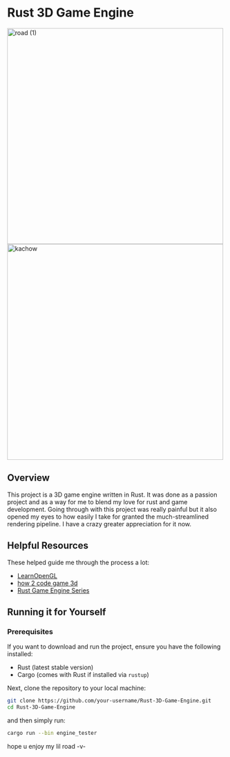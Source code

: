 # Rust 3D Game Engine

<img width="500" alt="road (1)" src="https://github.com/westonbattles/Rust-3D-Game-Engine/assets/50222899/50bb87b6-592c-4eaa-94b6-17b6d24bed83">
<img width="500" alt="kachow" src="https://github.com/westonbattles/Rust-3D-Game-Engine/assets/50222899/a06d7d50-499d-4080-bf44-a6d8dc54e6c5">


## Overview
This project is a 3D game engine written in Rust. It was done as a passion project and as a way for me to blend my love for rust and game development.
Going through with this project was really painful but it also opened my eyes to how easily I take for granted the much-streamlined rendering pipeline. I have a crazy greater appreciation for it now.

## Helpful Resources
These helped guide me through the process a lot:
- [LearnOpenGL](https://learnopengl.com/)
- [how 2 code game 3d](https://www.youtube.com/watch?v=BFZKSV2zieM)
- [Rust Game Engine Series](https://www.youtube.com/watch?v=uKKLYgl4Nuc&list=PL6TfJEvHZ7C--kM59vKUwNnh30ngWZKUD)

## Running it for Yourself

### Prerequisites
If you want to download and run the project, ensure you have the following installed:
- Rust (latest stable version)
- Cargo (comes with Rust if installed via `rustup`)

Next, clone the repository to your local machine:

```bash
git clone https://github.com/your-username/Rust-3D-Game-Engine.git
cd Rust-3D-Game-Engine
```

and then simply run:

```bash
cargo run --bin engine_tester
```

hope u enjoy my lil road -v-
